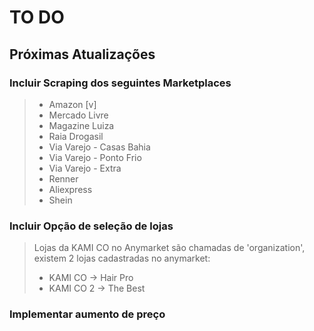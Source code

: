 # TO DO

## Próximas Atualizações

### Incluir Scraping dos seguintes Marketplaces

> - Amazon [v]
> - Mercado Livre
> - Magazine Luiza
> - Raia Drogasil
> - Via Varejo - Casas Bahia
> - Via Varejo - Ponto Frio
> - Via Varejo - Extra
> - Renner
> - Aliexpress
> - Shein

### Incluir Opção de seleção de lojas

> Lojas da KAMI CO no Anymarket são chamadas de 'organization', existem 2 lojas cadastradas no anymarket:
> - KAMI CO   -> Hair Pro
> - KAMI CO 2 -> The Best

### Implementar aumento de preço

